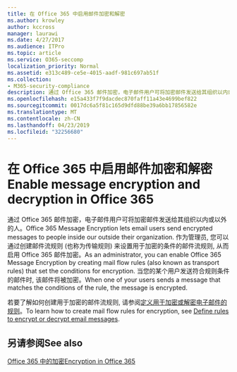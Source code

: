 ```yaml
---
title: 在 Office 365 中启用邮件加密和解密
ms.author: krowley
author: kccross
manager: laurawi
ms.date: 4/27/2017
ms.audience: ITPro
ms.topic: article
ms.service: O365-seccomp
localization_priority: Normal
ms.assetid: e313c489-ce5e-4015-aadf-981c697ab51f
ms.collection:
- M365-security-compliance
description: 通过 Office 365 邮件加密，电子邮件用户可将加密邮件发送给其组织以内或以外的人。 作为管理员, 您可以通过创建邮件流规则 (也称为传输规则) 来设置用于加密的条件的邮件流规则, 从而启用 Office 365 邮件加密。
ms.openlocfilehash: e15a433f7f9dacdec870faff11a43e4699bef822
ms.sourcegitcommit: 0017dc6a5f81c165d9dfd88be39a6bb17856582e
ms.translationtype: MT
ms.contentlocale: zh-CN
ms.lasthandoff: 04/23/2019
ms.locfileid: "32256680"
---
```

# <a name="enable-message-encryption-and-decryption-in-office-365"></a><span data-ttu-id="1db75-104">在 Office 365 中启用邮件加密和解密</span><span class="sxs-lookup"><span data-stu-id="1db75-104">Enable message encryption and decryption in Office 365</span></span>

<span data-ttu-id="1db75-105">通过 Office 365 邮件加密，电子邮件用户可将加密邮件发送给其组织以内或以外的人。</span><span class="sxs-lookup"><span data-stu-id="1db75-105">Office 365 Message Encryption lets email users send encrypted messages to people inside our outside their organization.</span></span> <span data-ttu-id="1db75-106">作为管理员, 您可以通过创建邮件流规则 (也称为传输规则) 来设置用于加密的条件的邮件流规则, 从而启用 Office 365 邮件加密。</span><span class="sxs-lookup"><span data-stu-id="1db75-106">As an administrator, you can enable Office 365 Message Encryption by creating mail flow rules (also known as transport rules) that set the conditions for encryption.</span></span> <span data-ttu-id="1db75-107">当您的某个用户发送符合规则条件的邮件时, 该邮件将被加密。</span><span class="sxs-lookup"><span data-stu-id="1db75-107">When one of your users sends a message that matches the conditions of the rule, the message is encrypted.</span></span>
  
<span data-ttu-id="1db75-108">若要了解如何创建用于加密的邮件流规则, 请参阅[定义用于加密或解密电子邮件的规则](https://go.microsoft.com/fwlink/p/?LinkID=402846)。</span><span class="sxs-lookup"><span data-stu-id="1db75-108">To learn how to create mail flow rules for encryption, see [Define rules to encrypt or decrypt email messages](https://go.microsoft.com/fwlink/p/?LinkID=402846).</span></span>
  
## <a name="see-also"></a><span data-ttu-id="1db75-109">另请参阅</span><span class="sxs-lookup"><span data-stu-id="1db75-109">See also</span></span>

[<span data-ttu-id="1db75-110">Office 365 中的加密</span><span class="sxs-lookup"><span data-stu-id="1db75-110">Encryption in Office 365</span></span>](https://go.microsoft.com/fwlink/p/?LinkID=392525)

